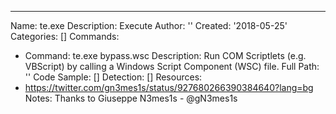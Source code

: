 ---
Name: te.exe
Description: Execute
Author: ''
Created: '2018-05-25'
Categories: []
Commands:
  - Command: te.exe bypass.wsc
    Description: Run COM Scriptlets (e.g. VBScript) by calling a Windows Script Component (WSC) file.
Full Path: ''
Code Sample: []
Detection: []
Resources:
  - https://twitter.com/gn3mes1s/status/927680266390384640?lang=bg
Notes: Thanks to Giuseppe N3mes1s - @gN3mes1s
